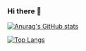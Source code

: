 ### Hi there 👋 

[![Anurag's GitHub stats](https://github-readme-stats.vercel.app/api?username=jeronimogarcia)](https://github.com/anuraghazra/github-readme-stats)

[![Top Langs](https://github-readme-stats.vercel.app/api/top-langs/?username=jeronimogarcia)](https://github.com/anuraghazra/github-readme-stats)

<!--
**jeronimogarcia/jeronimogarcia** is a ✨ _special_ ✨ repository because its `README.md` (this file) appears on your GitHub profile.

Here are some ideas to get you started:

- 🔭 I’m currently working on ...
- 🌱 I’m currently learning ...
- 👯 I’m looking to collaborate on ...
- 🤔 I’m looking for help with ...
- 💬 Ask me about ...
- 📫 How to reach me: ...
- 😄 Pronouns: ...
- ⚡ Fun fact: ...
-->
